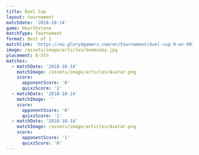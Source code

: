 ```yaml
---
title: Duel Cup
layout: tournament
matchdate: '2018-10-14'
game: Hearthstone
matchType: Tournament
format: Best of 1
matchlink: 'https://eu.glory4gamers.com/en/tournament/duel-cup-9-en-98721/infos'
image: /assets/image/articles/doomsday.jpg
placement: 8-5th
matches:
  - matchDate: '2018-10-14'
    matchImage: /assets/image/articles/Avatar.png
    score:
      opponentScore: '0'
      quixzScore: '1'
  - matchDate: '2018-10-14'
    matchImage: ''
    score:
      opponentScore: '0'
      quixzScore: '1'
  - matchDate: '2018-10-14'
    matchImage: /assets/image/articles/Avatar.png
    score:
      opponentScore: '1'
      quixzScore: '0'
---
```

